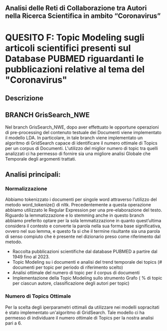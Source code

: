 ## Analisi delle Reti di Collaborazione tra Autori nella Ricerca Scientifica in ambito “Coronavirus” #

# QUESITO F: Topic Modeling sugli articoli scientifici presenti sul Database PUBMED riguardanti le pubblicazioni relative al tema del "Coronavirus" #
## Descrizione
## BRANCH GrisSearch_NWE
Nel branch GrisSearch_NWE, dopo aver effettuato le opportune operazioni di pre-processing del contenuto testuale dei Documenti viene implementato il modello LDA.
In particolare, in tale branch viene implementato un algoritmo di GridSearch capace di identificare il numero ottimale di Topics per un corpus di Documenti.
L'utilizzo del miglior numero di topic tra quelli analizzati ci ha permesso di fornire sia una migliore analisi Globale che Temporale degli argomenti trattati.
## Analisi principali:
### Normalizzazione
Abbiamo tokenizzato i documenti per singole word attraverso l’utilizzo del metodo word_tokenize() di nltk. 
Precedentemente a questa operazione abbiamo utilizzato le Regular Expression per una pre-elaborazione del testo. 
Riguardo la lemmatizzazione e lo stemming anche in questo branch abbiamo preferito optare per la sola lemmatizzazione in quanto quest’ultima considera il contesto e converte la parola nella sua forma base significativa, ovvero nel suo lemma, e questo fa si che il termine risultante sia una parola di senso compiuto che è presente nel dizionario preso come riferimento dal metodo.
 * Raccolta pubblicazioni scientifiche dal database PUBMED a partire dal 1949 fino al 2023.
 * Topic Modeling su i documenti e analisi del trend temporale dei topics (# documenti per topic per periodo di riferimento scelto)
 * Analisi ottimale del numero di topic per il corpus di documenti
 * Implementazione della Topic Modeling sullo strumento Grafo ( % di topic per ciascun autore, classificazione degli autori per topic)
### Numero di Topics Ottimale
Per la scelta degli iperparametri ottimali da utilizzare nei modelli sopracitati è stato implementato un'algoritmo di GridSearch.
Tale modello ci ha permesso di individuare il numero ottimale di Topics per la nostra analisi pari a 6.
